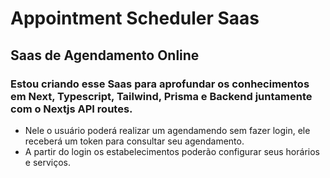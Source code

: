 # Appointment Scheduler Saas

## Saas de Agendamento Online

### Estou criando esse Saas para aprofundar os conhecimentos em Next, Typescript, Tailwind, Prisma e Backend juntamente com o Nextjs API routes.

- Nele o usuário poderá realizar um agendamendo sem fazer login, ele receberá um token para consultar seu agendamento.
- A partir do login os estabelecimentos poderão configurar seus horários e serviços.
